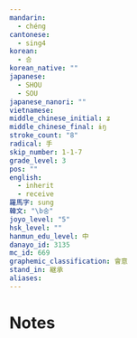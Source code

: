 ```yaml
---
mandarin:
  - chéng
cantonese:
  - sing4
korean:
  - 승
korean_native: ""
japanese:
  - SHOU
  - SOU
japanese_nanori: ""
vietnamese:
middle_chinese_initial: ʑ
middle_chinese_final: ɨŋ
stroke_count: "8"
radical: 手
skip_number: 1-1-7
grade_level: 3
pos: ""
english:
  - inherit
  - receive
羅馬字: sung
韓文: "\b숭"
joyo_level: "5"
hsk_level: ""
hanmun_edu_level: 中
danayo_id: 3135
mc_id: 669
graphemic_classification: 會意
stand_in: 継承
aliases:
---
```


# Notes
